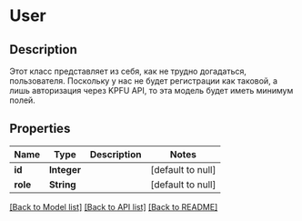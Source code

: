 # User

## Description
Этот класс представляет из себя, как не трудно догадаться, пользователя. Поскольку у нас не будет регистрации как таковой, а лишь авторизация через KPFU API, то эта модель будет иметь минимум полей.

## Properties

| Name | Type | Description | Notes |
|------------ | ------------- | ------------- | -------------|
| **id** | **Integer** |  | [default to null] |
| **role** | **String** |  | [default to null] |

[[Back to Model list]](../README.md#documentation-for-models) [[Back to API list]](../README.md#documentation-for-api-endpoints) [[Back to README]](../README.md)

